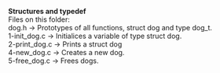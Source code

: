 **Structures and typedef**\
Files on this folder:\
dog.h -> Prototypes of all functions, struct dog and type dog_t.\
1-init_dog.c -> Initialices a variable of type struct dog.\
2-print_dog.c -> Prints a struct dog\
4-new_dog.c -> Creates a new dog.\
5-free_dog.c -> Frees dogs.
